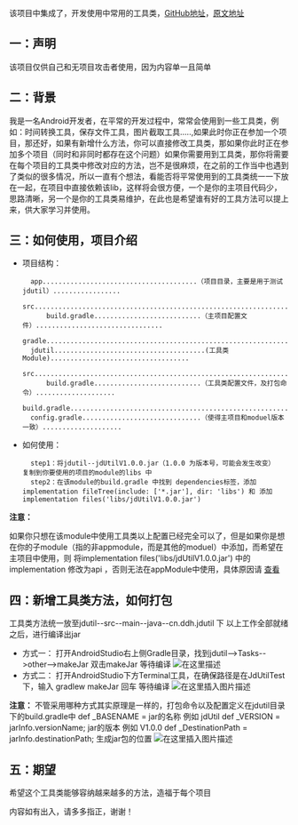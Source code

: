 



该项目中集成了，开发使用中常用的工具类，[GitHub地址](https://github.com/Len-jidong/JdUtilTest)，[原文地址](https://blog.csdn.net/qq_36652498/article/details/104069385)
## 一：声明
该项目仅供自己和无项目攻击者使用，因为内容单一且简单

## 二：背景
我是一名Android开发者，在平常的开发过程中，常常会使用到一些工具类，例如：时间转换工具，保存文件工具，图片截取工具.....,如果此时你正在参加一个项目，那还好，如果有新增什么方法，你可以直接修改工具类，那如果你此时正在参加多个项目（同时和非同时都存在这个问题）如果你需要用到工具类，那你将需要在每个项目的工具类中修改对应的方法，岂不是很麻烦，在之前的工作当中也遇到了类似的很多情况，所以一直有个想法，看能否将平常使用到的工具类统一一下放在一起，在项目中直接依赖该lib，这样将会很方便，一个是你的主项目代码少，思路清晰，另一个是你的工具类易维护，在此也是希望谁有好的工具方法可以提上来，供大家学习并使用。


## 三：如何使用，项目介绍
- 项目结构：

        app.......................................（项目目录，主要是用于测试jdutil）.................
            src......................................................................................
            build.gradle...........................（主项目配置文件）................................
        gradle.......................................................................................
        jdutil......................................(工具类Module)...................................
            src......................................................................................
            build.gradle...........................（工具类配置文件，及打包命令）....................
        build.gradle.................................................................................
        config.gradle..............................（使得主项目和moduel版本一致）....................


- 如何使用：

        step1：将jdutil--jdUtilV1.0.0.jar（1.0.0 为版本号，可能会发生改变）  复制到你要使用的项目的module的libs 中
        step2：在该module的build.gradle 中找到 dependencies标签，添加implementation fileTree(include: ['*.jar'], dir: 'libs') 和 添加 implementation files('libs/jdUtilV1.0.0.jar')
              
**注意：**

如果你只想在该module中使用工具类以上配置已经完全可以了，但是如果你是想在你的子module（指的非appmodule，而是其他的moduel）中添加，而希望在主项目中使用，则
               将implementation files('libs/jdUtilV1.0.0.jar') 中的 implementation 修改为api ，否则无法在appModule中使用，具体原因请  [查看](https://www.jianshu.com/p/8962d6ba936e)

## 四：新增工具类方法，如何打包
工具类方法统一放至jdutil--src--main--java--cn.ddh.jdutil 下
以上工作全部就绪之后，进行编译出jar
    

    
- 方式一：
    打开AndroidStudio右上侧Gradle目录，找到jdutil-->Tasks-->other-->makeJar 双击makeJar 等待编译
![在这里描述](https://img-blog.csdnimg.cn/20200122133427836.png?x-oss-process=image/watermark,type_ZmFuZ3poZW5naGVpdGk,shadow_10,text_aHR0cHM6Ly9ibG9nLmNzZG4ubmV0L3FxXzM2NjUyNDk4,size_16,color_FFFFFF,t_70)
- 方式二：
    打开AndroidStudio下方Terminal工具，在确保路径是在JdUtilTest下，输入 gradlew makeJar 回车 等待编译
![在这里插入图片描述](https://img-blog.csdnimg.cn/2020012213344867.png?x-oss-process=image/watermark,type_ZmFuZ3poZW5naGVpdGk,shadow_10,text_aHR0cHM6Ly9ibG9nLmNzZG4ubmV0L3FxXzM2NjUyNDk4,size_16,color_FFFFFF,t_70)


**注意：**
不管采用哪种方式其实原理是一样的，打包命令以及配置定义在jdutil目录下的build.gradle中
def _BASENAME = jar的名称 例如 jdUtil
def _VERSION = jarInfo.versionName; jar的版本 例如 V1.0.0
def _DestinationPath = jarInfo.destinationPath;  生成jar包的位置
![在这里插入图片描述](https://img-blog.csdnimg.cn/2020012213402339.png?x-oss-process=image/watermark,type_ZmFuZ3poZW5naGVpdGk,shadow_10,text_aHR0cHM6Ly9ibG9nLmNzZG4ubmV0L3FxXzM2NjUyNDk4,size_16,color_FFFFFF,t_70)
## 五：期望
希望这个工具类能够容纳越来越多的方法，造福于每个项目


内容如有出入，请多多指正，谢谢！


